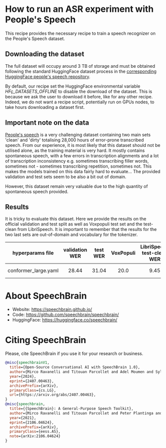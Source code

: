# How to run an ASR experiment with People's Speech

This recipe provides the necessary recipe to train a speech recognizer on the People's Speech dataset.

## Downloading the dataset

The full dataset will occupy around 3 TB of storage and must be obtained following the standard HuggingFace
dataset process in the [corresponding HuggingFace people's speech repository](https://huggingface.co/datasets/MLCommons/peoples_speech).

By default, our recipe set the HuggingFace environmental variable *HFç_DATASETS_OFFLINE* to disable the download
of the dataset. This is because we ask the user to download it before, like for any other recipe. Indeed, we do
not want a recipe script, potentially run on GPUs nodes, to take hours downloading a dataset first.

## Important note on the data

[People's speech](https://arxiv.org/pdf/2111.09344) is a very challenging dataset containing two main sets 'clean' and 'dirty' totalising 28,000 hours of error-prone transcribed speech. From our experience, it is most likely that this dataset should not be utilised alone, as the training material is very hard. It mostly contains spontaneous speech, with a few errors in transcription alignments and a lot of transcription inconsistency e.g. sometimes transcribing filler words, sometimes not - sometimes transcribing repetition, sometimes not. This makes the models trained on this data fairly hard to evaluate... The provided validation and test sets seem to be also a bit out of domain.

However, this dataset remain very valuable due to the high quantity of spontaneous speech provided.

## Results

It is tricky to evaluate this dataset. Here we provide the results on the official validation
and test split as well as Voxpopuli test set and the test-clean from LibriSpeech. It is important
to remember that the results for the two last sets are out-of-domain and vocabulary for the
tokenizer.

| hyperparams file | validation WER | test WER | VoxPopuli | LibriSpeech test-clean WER | GPUs |
|:-------------:|:-------------:|:-------------:|:---------------------------:| :-----:| :-----:|
| conformer_large.yaml | 28.44 | 31.04 | 20.0 | 9.45 | 8xA100 80GB |

# **About SpeechBrain**
- Website: https://speechbrain.github.io/
- Code: https://github.com/speechbrain/speechbrain/
- HuggingFace: https://huggingface.co/speechbrain/

# **Citing SpeechBrain**
Please, cite SpeechBrain if you use it for your research or business.

```bibtex
@misc{speechbrainV1,
  title={Open-Source Conversational AI with SpeechBrain 1.0},
  author={Mirco Ravanelli and Titouan Parcollet and Adel Moumen and Sylvain de Langen and Cem Subakan and Peter Plantinga and Yingzhi Wang and Pooneh Mousavi and Luca Della Libera and Artem Ploujnikov and Francesco Paissan and Davide Borra and Salah Zaiem and Zeyu Zhao and Shucong Zhang and Georgios Karakasidis and Sung-Lin Yeh and Pierre Champion and Aku Rouhe and Rudolf Braun and Florian Mai and Juan Zuluaga-Gomez and Seyed Mahed Mousavi and Andreas Nautsch and Xuechen Liu and Sangeet Sagar and Jarod Duret and Salima Mdhaffar and Gaelle Laperriere and Mickael Rouvier and Renato De Mori and Yannick Esteve},
  year={2024},
  eprint={2407.00463},
  archivePrefix={arXiv},
  primaryClass={cs.LG},
  url={https://arxiv.org/abs/2407.00463},
}
@misc{speechbrain,
  title={{SpeechBrain}: A General-Purpose Speech Toolkit},
  author={Mirco Ravanelli and Titouan Parcollet and Peter Plantinga and Aku Rouhe and Samuele Cornell and Loren Lugosch and Cem Subakan and Nauman Dawalatabad and Abdelwahab Heba and Jianyuan Zhong and Ju-Chieh Chou and Sung-Lin Yeh and Szu-Wei Fu and Chien-Feng Liao and Elena Rastorgueva and François Grondin and William Aris and Hwidong Na and Yan Gao and Renato De Mori and Yoshua Bengio},
  year={2021},
  eprint={2106.04624},
  archivePrefix={arXiv},
  primaryClass={eess.AS},
  note={arXiv:2106.04624}
}
```

